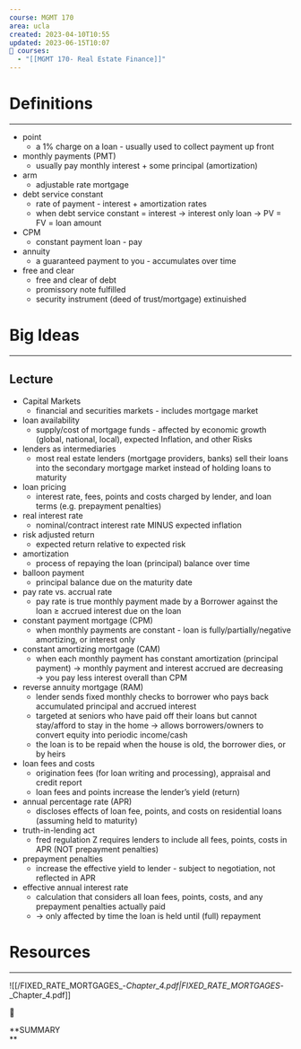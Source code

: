 ```yaml
---
course: MGMT 170
area: ucla
created: 2023-04-10T10:55
updated: 2023-06-15T10:07
📕 courses:
  - "[[MGMT 170- Real Estate Finance]]"
---
```

# Definitions

---

- point
    - a 1% charge on a loan - usually used to collect payment up front
- monthly payments (PMT)
    - usually pay monthly interest + some principal (amortization)
- arm
    - adjustable rate mortgage
- debt service constant
    - rate of payment - interest + amortization rates
    - when debt service constant = interest → interest only loan → PV = FV = loan amount
- CPM
    - constant payment loan - pay
- annuity
    - a guaranteed payment to you - accumulates over time
- free and clear
    - free and clear of debt
    - promissory note fulfilled
    - security instrument (deed of trust/mortgage) extinuished

# Big Ideas

---

## Lecture

- Capital Markets
    - financial and securities markets - includes mortgage market
- loan availability
    - supply/cost of mortgage funds - affected by economic growth (global, national, local), expected Inflation, and other Risks
- lenders as intermediaries
    - most real estate lenders (mortgage providers, banks) sell their loans into the secondary mortgage market instead of holding loans to maturity
- loan pricing
    - interest rate, fees, points and costs charged by lender, and loan terms (e.g. prepayment penalties)
- real interest rate
    - nominal/contract interest rate MINUS expected inflation
- risk adjusted return
    - expected return relative to expected risk
- amortization
    - process of repaying the loan (principal) balance over time
- balloon payment
    - principal balance due on the maturity date
- pay rate vs. accrual rate
    - pay rate is true monthly payment made by a Borrower against the loan ≥ accrued interest due on the loan
- constant payment mortgage (CPM)
    - when monthly payments are constant - loan is fully/partially/negative amortizing, or interest only
- constant amortizing mortgage (CAM)
    - when each monthly payment has constant amortization (principal payment) → monthly payment and interest accrued are decreasing → you pay less interest overall than CPM
- reverse annuity mortgage (RAM)
    - lender sends fixed monthly checks to borrower who pays back accumulated principal and accrued interest
    - targeted at seniors who have paid off their loans but cannot stay/afford to stay in the home → allows borrowers/owners to convert equity into periodic income/cash
    - the loan is to be repaid when the house is old, the borrower dies, or by heirs
- loan fees and costs
    - origination fees (for loan writing and processing), appraisal and credit report
    - loan fees and points increase the lender’s yield (return)
- annual percentage rate (APR)
    - discloses effects of loan fee, points, and costs on residential loans (assuming held to maturity)
- truth-in-lending act
    - fred regulation Z requires lenders to include all fees, points, costs in APR (NOT prepayment penalties)
- prepayment penalties
    - increase the effective yield to lender - subject to negotiation, not reflected in APR
- effective annual interest rate
    - calculation that considers all loan fees, points, costs, and any prepayment penalties actually paid
    - → only affected by time the loan is held until (full) repayment

  

# Resources

---

![[/FIXED_RATE_MORTGAGES_-_Chapter_4.pdf|FIXED_RATE_MORTGAGES_-_Chapter_4.pdf]]

📌

**SUMMARY  
**